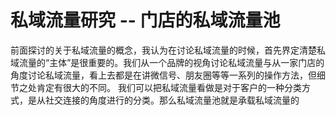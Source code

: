 # 私域流量研究 -- 门店的私域流量池

前面探讨的关于私域流量的概念，我认为在讨论私域流量的时候，首先界定清楚私域流量的“主体”是很重要的。我们从一个品牌的视角讨论私域流量与从一家门店的角度讨论私域流量，看上去都是在讲微信号、朋友圈等等一系列的操作方法，但细节之处肯定有很大的不同。
我们可以把私域流量看做是对于客户的一种分类方式，是从社交连接的角度进行的分类。那么私域流量池就是承载私域流量的